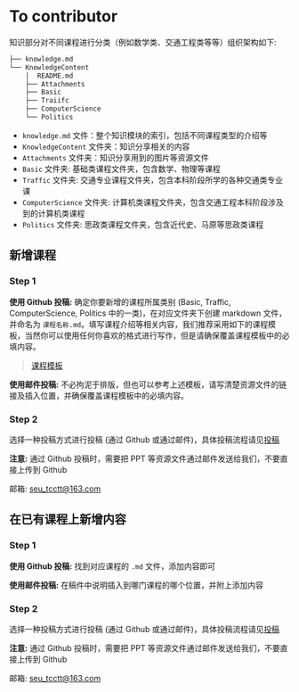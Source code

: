 # To contributor

知识部分对不同课程进行分类（例如数学类、交通工程类等等）组织架构如下:

```bash
├── knowledge.md
└── KnowledgeContent
    │  README.md
    ├── Attachments
    ├── Basic
    ├── Traiifc
    ├── ComputerScience
    └── Politics
```

* `knowledge.md` 文件：整个知识模块的索引，包括不同课程类型的介绍等
* `KnowledgeContent` 文件夹：知识分享相关的内容
* `Attachments` 文件夹：知识分享用到的图片等资源文件
* `Basic` 文件夹: 基础类课程文件夹，包含数学、物理等课程
* `Traffic` 文件夹: 交通专业课程文件夹，包含本科阶段所学的各种交通类专业课
* `ComputerScience` 文件夹: 计算机类课程文件夹，包含交通工程本科阶段涉及到的计算机类课程
* `Politics` 文件夹: 思政类课程文件夹，包含近代史、马原等思政类课程

## 新增课程

### Step 1

**使用 Github 投稿:** 确定你要新增的课程所属类别 (Basic, Traffic, ComputerScience, Politics 中的一类)，在对应文件夹下创建 markdown 文件，并命名为 `课程名称.md`。填写课程介绍等相关内容，我们推荐采用如下的课程模板，当然你可以使用任何你喜欢的格式进行写作，但是请确保覆盖课程模板中的必填内容。

> [课程模板](../ContributeContent/course_template.md)

**使用邮件投稿:** 不必拘泥于排版，但也可以参考上述模板，请写清楚资源文件的链接及插入位置，并确保覆盖课程模板中的必填内容。

### Step 2

选择一种投稿方式进行投稿 (通过 Github 或通过邮件)，具体投稿流程请见[投稿](../contribute)

**注意:** 通过 Github 投稿时，需要把 PPT 等资源文件通过邮件发送给我们，不要直接上传到 Github

邮箱: seu_tcctt@163.com

## 在已有课程上新增内容

### Step 1

**使用 Github 投稿:** 找到对应课程的 `.md` 文件，添加内容即可

**使用邮件投稿:** 在稿件中说明插入到哪门课程的哪个位置，并附上添加内容

### Step 2

选择一种投稿方式进行投稿 (通过 Github 或通过邮件)，具体投稿流程请见[投稿](../contribute)

**注意:** 通过 Github 投稿时，需要把 PPT 等资源文件通过邮件发送给我们，不要直接上传到 Github

邮箱: seu_tcctt@163.com

